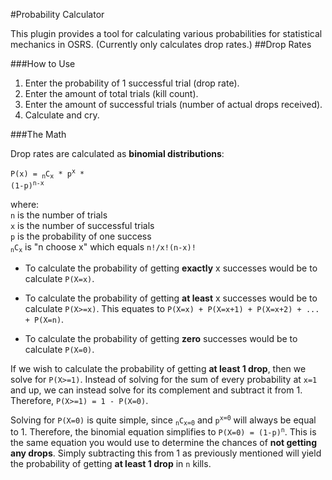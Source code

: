 #Probability Calculator  

This plugin provides a tool for calculating various probabilities for statistical mechanics in OSRS. (Currently only calculates drop rates.)
##Drop Rates  

###How to Use  

1. Enter the probability of 1 successful trial (drop rate).
2. Enter the amount of total trials (kill count).
3. Enter the amount of successful trials (number of actual drops received).
4. Calculate and cry.

###The Math  

Drop rates are calculated as **binomial distributions**:

<code>P(x) = <sub>n</sub>C<sub>x</sub> * p<sup>x</sup> * (1-p)<sup>n-x</sup></code>
<p>
where:<br>
<code>n</code> is the number of trials<br>
<code>x</code> is the number of successful trials<br>
<code>p</code> is the probability of one success<br>
<code><sub>n</sub>C<sub>x</sub></code> is "n choose x" which equals <code>n!/x!(n-x)!</code>
</p>

* To calculate the probability of getting **exactly** x successes would be to calculate 
<code>P(X=x)</code>.

* To calculate the probability of getting **at least** x successes would be to calculate 
<code>P(X>=x)</code>. This equates to <code>P(X=x) + P(X=x+1) + P(X=x+2) + ... + P(X=n)</code>.

* To calculate the probability of getting **zero** successes would be to calculate 
<code>P(X=0)</code>.

If we wish to calculate the probability of getting **at least 1 drop**, then we solve for <code>P(X>=1)</code>. Instead of solving for the sum of every probability at <code>x=1</code> and up, we can instead solve for its complement and subtract it from 1. Therefore, <code>P(X>=1) = 1 - P(X=0)</code>.

Solving for <code>P(X=0)</code> is quite simple, since <code><sub>n</sub>C<sub>x=0</sub></code> and <code>p<sup>x=0</sup></code> will always be equal to 1. Therefore, the binomial equation simplifies to <code>P(X=0) = (1-p)<sup>n</sup></code>. This is the same equation you would use to determine the chances of **not getting any drops**. Simply subtracting this from 1 as previously mentioned will yield the probability of getting **at least 1 drop** in <code>n</code> kills.